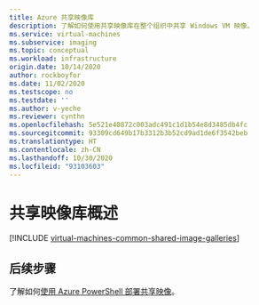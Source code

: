 ```yaml
---
title: Azure 共享映像库
description: 了解如何使用共享映像库在整个组织中共享 Windows VM 映像。
ms.service: virtual-machines
ms.subservice: imaging
ms.topic: conceptual
ms.workload: infrastructure
origin.date: 10/14/2020
author: rockboyfor
ms.date: 11/02/2020
ms.testscope: no
ms.testdate: ''
ms.author: v-yeche
ms.reviewer: cynthn
ms.openlocfilehash: 5e521e40872c003adc491c1d1b54e8d3485db4fc
ms.sourcegitcommit: 93309cd649b17b3312b3b52cd9ad1de6f3542beb
ms.translationtype: HT
ms.contentlocale: zh-CN
ms.lasthandoff: 10/30/2020
ms.locfileid: "93103603"
---
```

# <a name="shared-image-gallery-overview"></a>共享映像库概述

[!INCLUDE [virtual-machines-common-shared-image-galleries](../../../includes/virtual-machines-common-shared-image-galleries.md)]

## <a name="next-steps"></a>后续步骤

了解如何[使用 Azure PowerShell 部署共享映像](../shared-images-powershell.md)。

<!-- Update_Description: update meta properties, wording update, update link -->